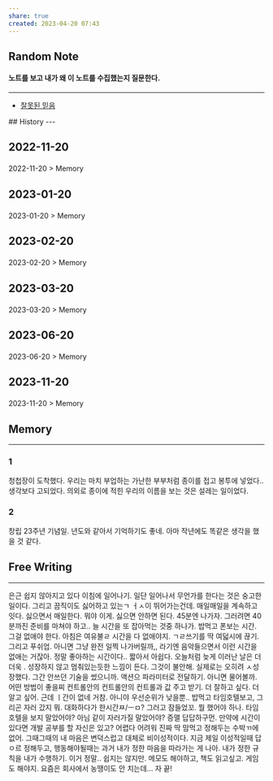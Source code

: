 ```yaml
---
share: true
created: 2023-04-20 07:43
---
```


## Random Note
#### 노트를 보고 내가 왜 이 노트를 수집했는지 질문한다.
---
<p><span><ul>
<li><a data-tooltip-position="top" aria-label="Infinity Drawer/잘못된 믿음.md" data-href="Infinity Drawer/잘못된 믿음.md" href="Infinity Drawer/잘못된 믿음.md" class="internal-link" target="_blank" rel="noopener">잘못된 믿음</a></li>
</ul></span></p>
## History
---
<h2><span><p>2022-11-20</p></span></h2><p><span><p><span alt="2022-11-20 > Memory" src="2022-11-20#Memory" class="internal-embed">2022-11-20 &gt; Memory</span></p></span></p><h2><span><p>2023-01-20</p></span></h2><p><span><p><span alt="2023-01-20 > Memory" src="2023-01-20#Memory" class="internal-embed">2023-01-20 &gt; Memory</span></p></span></p><h2><span><p>2023-02-20</p></span></h2><p><span><p><span alt="2023-02-20 > Memory" src="2023-02-20#Memory" class="internal-embed">2023-02-20 &gt; Memory</span></p></span></p><h2><span><p>2023-03-20</p></span></h2><p><span><p><span alt="2023-03-20 > Memory" src="2023-03-20#Memory" class="internal-embed">2023-03-20 &gt; Memory</span></p></span></p><h2><span><p>2023-06-20</p></span></h2><p><span><p><span alt="2023-06-20 > Memory" src="2023-06-20#Memory" class="internal-embed">2023-06-20 &gt; Memory</span></p></span></p><h2><span><p>2023-11-20</p></span></h2><p><span><p><span alt="2023-11-20 > Memory" src="2023-11-20#Memory" class="internal-embed">2023-11-20 &gt; Memory</span></p></span></p>


## Memory
---
### 1
청첩장이 도착했다. 우리는 마치 부업하는 가난한 부부처럼 종이를 접고 봉투에 넣었다..
생각보다 고되었다. 
의외로 종이에 적힌 우리의 이름을 보는 것은 설레는 일이었다.  

### 2
창립 23주년 기념일. 년도와 같아서 기억하기도 좋네. 아마 작년에도 똑같은 생각을 했을 것 같다. 



## Free Writing
---
은근 쉽지 않아지고 있다 이침에 일어나기. 일단 일어나서 무언가를 한다는 것은 숭고한 일이다. 그리고 끔직이도 싫어하고 있는ㄱ ㅓㅅ이 뛰어가는건데. 매일매일을 계속하고 잇다. 싫으면서 매일한다. 뭐야 이게. 싫으면 안하면 된다. 45분엔 나가자. 그러려면 40분까진 준비를 마쳐야 하고.. 늘 시간을 또 잡아먹는 것중 하나가. 밥먹고 폰보는 시간. 그걸 없애야 한다. 아침은 여유불ㄹ 시간을 다 없애야지. ㄱㄹ쓰기를 딱 여덟시에 끊기. 그리고 푸쉬업. 아니면 그냥 완전 일찍 나가버릴까,, 라기엔 음악들으면서 이런 시간을 없애는 거잖아. 정말 좋아하는 시간이다.. 짧아서 아쉽다. 오늘처럼 늦게 이러난 날은 더더욱 .
성장하지 않고 멈춰있는듯한 느낌이 든다. 그것이 불안해. 실제로는 오히려 ㅅ성장했다. 그간 안쓰던 기술을 썼으니까. 액션으 파라미터로 전달하기. 아니면 물어볼까. 어떤 방법이 좋을찌 
컨트롤안의 컨트롤안의 컨트롤과 값 주고 받기. 더 잘하고 싶다. 더 알고 싶어. 근데 ㅣ간이 없네 거참. 아니야 우선순위가 낮을뿐.. 밥먹고 타임호텔보고, 그리곤 자러 갔지 뭐. 대화하다가 한시간ㅉ/ㅡㅁ? 그러고 잠들었꼬. 뭘 했어야 하나. 타임호텔을 보지 말았어야? 아님 같이 자러가질 말았어야? 증맬 답답하구먼. 만약에 시간이 있다면 개발 공부를 할 자신은 있고? 어렵다 어려워 진짜 딱 맘먹고 정해두는 수박ㄲ에 없어. 그때그때의 내 마음은 변덕스럽고 대체로 비이성적이다. 지금 제일 이성적일때 답ㅇ르 정해두고, 행동해야될때는 과거 내가 정한 마음을 따라가는 게 나아.
내가 정한 규칙을 내가 수행하기. 이거 정말.. 쉽지는 않지만. 메모도 해야하고, 책도 읽고싶고. 게임도 해야지. 요즘은 회사에서 농땡이도 안 치는데... 자 끝!
